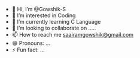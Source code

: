 - 👋 Hi, I’m @Gowshik-S
- 👀 I’m interested in Coding
- 🌱 I’m currently learning C Language
- 💞️ I’m looking to collaborate on .....
- 📫 How to reach me saairamgowshik@gmail.com
- 😄 Pronouns: ...
- ⚡ Fun fact: ...

<!---
Gowshik-S/Gowshik-S is a ✨ special ✨ repository because its `README.md` (this file) appears on your GitHub profile.
You can click the Preview link to take a look at your changes.
--->
